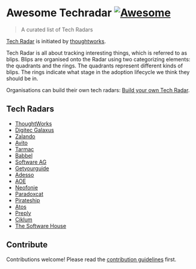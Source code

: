 # Awesome Techradar [![Awesome](https://awesome.re/badge.svg)](https://awesome.re)

> A curated list of Tech Radars

[Tech Radar](https://www.thoughtworks.com/radar) is initiated by [thoughtworks](https://www.thoughtworks.com).

Tech Radar is all about tracking interesting things, which is referred to as blips. Blips are organised onto the Radar using two categorizing elements: the quadrants and the rings. The quadrants represent different kinds of blips. The rings indicate what stage in the adoption lifecycle we think they should be in.

Organisations can build their own tech radars: [Build your own Tech Radar](https://www.thoughtworks.com/radar/byor).


## Tech Radars

- [ThoughtWorks](https://www.thoughtworks.com/radar)
- [Digitec Galaxus](https://www.galaxus.ch/techradar/)
- [Zalando](https://opensource.zalando.com/tech-radar/)
- [Avito](https://techradar.avito.ru/)
- [Tarmac](https://www.tarmac.io/techradar)
- [Babbel](https://jobs.babbel.com/en/tech-radar/)
- [Software AG](https://techradar.softwareag.com/)
- [Getyourguide](https://techradar.getyourguide.com/)
- [Adesso](https://www.adesso.de/adesso/downloads/adesso-technologieradar.pdf)
- [AOE](https://www.aoe.com/techradar/index.html)
- [Neofonie](https://neofonie.github.io/tech-radar/)
- [Paradoxcat](https://paradoxcat.com/en/tech-radar-en/)
- [Pirateship](https://pirateship.tech/radar)
- [Atos](https://atos.net/en/lp/techradar)
- [Preply](https://tech-radar.preply.com/)
- [Ciklum](https://www.ciklum.com/technology-radar)
- [The Software House](https://tsh.io/technology-radar)

## Contribute

Contributions welcome! Please read the [contribution guidelines](contributing.md) first.
